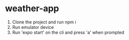 # weather-app
1) Clone the project and run npm i
2) Run emulator device
3) Run 'expo start' on the cli and press 'a' when prompted

